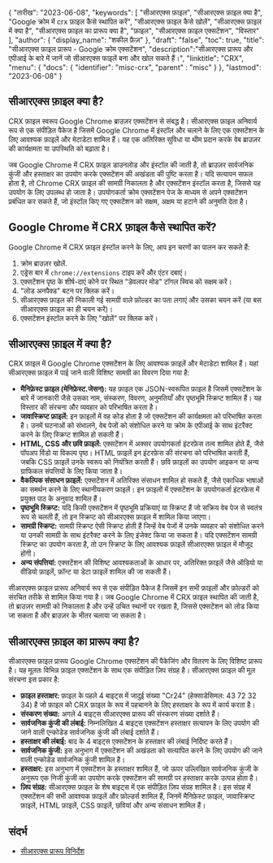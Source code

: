 {
"तारीख": "2023-06-08",
  "keywords": [
"सीआरएक्स फ़ाइल",
"सीआरएक्स फ़ाइल क्या है",
"Google क्रोम में crx फ़ाइल कैसे स्थापित करें",
"सीआरएक्स फ़ाइल कैसे खोलें",
"सीआरएक्स फ़ाइल में क्या है",
"सीआरएक्स फ़ाइल का प्रारूप क्या है",
"फ़ाइल",
"सीआरएक्स फ़ाइल एक्सटेंशन",
"विस्तार"
],
  "author": {
"display_name": "शकील फ़ैज़"
},
"draft": "false",
"toc": true,
"title": "सीआरएक्स फ़ाइल प्रारूप - Google क्रोम एक्सटेंशन",
  "description":"सीआरएक्स प्रारूप और एपीआई के बारे में जानें जो सीआरएक्स फाइलें बना और खोल सकते हैं।",
"linktitle": "CRX",
  "menu": {
    "docs": {
      "identifier": "misc-crx",
"parent" : "misc"
}
},
"lastmod": "2023-06-08"
}

## सीआरएक्स फ़ाइल क्या है?

CRX फ़ाइल स्वरूप Google Chrome ब्राउज़र एक्सटेंशन से संबद्ध है। सीआरएक्स फ़ाइल अनिवार्य रूप से एक संपीड़ित पैकेज है जिसमें Google Chrome में इंस्टॉल और चलाने के लिए एक एक्सटेंशन के लिए आवश्यक फ़ाइलें और मेटाडेटा शामिल हैं। यह एक अतिरिक्त सुविधा या थीम प्रदान करके वेब ब्राउज़र की कार्यक्षमता या उपस्थिति को बढ़ाता है।

जब Google Chrome में CRX फ़ाइल डाउनलोड और इंस्टॉल की जाती है, तो ब्राउज़र सार्वजनिक कुंजी और हस्ताक्षर का उपयोग करके एक्सटेंशन की अखंडता की पुष्टि करता है। यदि सत्यापन सफल होता है, तो Chrome CRX फ़ाइल की सामग्री निकालता है और एक्सटेंशन इंस्टॉल करता है, जिससे यह उपयोग के लिए उपलब्ध हो जाता है। उपयोगकर्ता क्रोम एक्सटेंशन पेज के माध्यम से अपने एक्सटेंशन प्रबंधित कर सकते हैं, जो इंस्टॉल किए गए एक्सटेंशन को सक्षम, अक्षम या हटाने की अनुमति देता है।

## Google Chrome में CRX फ़ाइल कैसे स्थापित करें?

Google Chrome में CRX फ़ाइल इंस्टॉल करने के लिए, आप इन चरणों का पालन कर सकते हैं:

1. क्रोम ब्राउज़र खोलें.
2. एड्रेस बार में `chrome://extensions` टाइप करें और एंटर दबाएं।
3. एक्सटेंशन पृष्ठ के शीर्ष-दाएं कोने पर स्थित "डेवलपर मोड" टॉगल स्विच को सक्षम करें।
4. "लोड अनपैक्ड" बटन पर क्लिक करें।
5. सीआरएक्स फ़ाइल की निकाली गई सामग्री वाले फ़ोल्डर का पता लगाएं और उसका चयन करें (या बस सीआरएक्स फ़ाइल का ही चयन करें)।
6. एक्सटेंशन इंस्टॉल करने के लिए "खोलें" पर क्लिक करें।

## सीआरएक्स फ़ाइल में क्या है?

CRX फ़ाइल में Google Chrome एक्सटेंशन के लिए आवश्यक फ़ाइलें और मेटाडेटा शामिल हैं। यहां सीआरएक्स फ़ाइल में पाई जाने वाली विशिष्ट सामग्री का विवरण दिया गया है:

- **मैनिफ़ेस्ट फ़ाइल (मेनिफ़ेस्ट.जेसन):** यह फ़ाइल एक JSON-स्वरूपित फ़ाइल है जिसमें एक्सटेंशन के बारे में जानकारी जैसे उसका नाम, संस्करण, विवरण, अनुमतियाँ और पृष्ठभूमि स्क्रिप्ट शामिल हैं। यह विस्तार की संरचना और व्यवहार को परिभाषित करता है।
- **जावास्क्रिप्ट फ़ाइलें:** इन फ़ाइलों में वह कोड होता है जो एक्सटेंशन की कार्यक्षमता को परिभाषित करता है। उनमें घटनाओं को संभालने, वेब पेजों को संशोधित करने या क्रोम के एपीआई के साथ इंटरैक्ट करने के लिए स्क्रिप्ट शामिल हो सकती हैं।
- **HTML, CSS और छवि फ़ाइलें:** एक्सटेंशन में अक्सर उपयोगकर्ता इंटरफ़ेस तत्व शामिल होते हैं, जैसे पॉपअप विंडो या विकल्प पृष्ठ। HTML फ़ाइलें इन इंटरफ़ेस की संरचना को परिभाषित करती हैं, जबकि CSS फ़ाइलें उनके स्वरूप को नियंत्रित करती हैं। छवि फ़ाइलों का उपयोग आइकन या अन्य ग्राफिकल संपत्तियों के लिए किया जाता है।
- **वैकल्पिक संसाधन फ़ाइलें:** एक्सटेंशन में अतिरिक्त संसाधन शामिल हो सकते हैं, जैसे एकाधिक भाषाओं का समर्थन करने के लिए स्थानीयकरण फ़ाइलें। इन फ़ाइलों में एक्सटेंशन के उपयोगकर्ता इंटरफ़ेस में प्रयुक्त पाठ के अनुवाद शामिल हैं।
- **पृष्ठभूमि स्क्रिप्ट:** यदि किसी एक्सटेंशन में पृष्ठभूमि प्रक्रियाएं या स्क्रिप्ट हैं जो सक्रिय वेब पेज से स्वतंत्र रूप से चलती हैं, तो इन स्क्रिप्ट को सीआरएक्स फ़ाइल में शामिल किया जाएगा।
- **सामग्री स्क्रिप्ट:** सामग्री स्क्रिप्ट ऐसी स्क्रिप्ट होती हैं जिन्हें वेब पेजों में उनके व्यवहार को संशोधित करने या उनकी सामग्री के साथ इंटरैक्ट करने के लिए इंजेक्ट किया जा सकता है। यदि एक्सटेंशन सामग्री स्क्रिप्ट का उपयोग करता है, तो उन स्क्रिप्ट के लिए आवश्यक फ़ाइलें सीआरएक्स फ़ाइल में मौजूद होंगी।
- **अन्य संपत्तियां:** एक्सटेंशन की विशिष्ट आवश्यकताओं के आधार पर, अतिरिक्त फ़ाइलें जैसे ऑडियो या वीडियो फ़ाइलें, फ़ॉन्ट या डेटा फ़ाइलें शामिल की जा सकती हैं।

सीआरएक्स फ़ाइल प्रारूप अनिवार्य रूप से एक संपीड़ित पैकेज है जिसमें इन सभी फ़ाइलों और फ़ोल्डरों को संरचित तरीके से शामिल किया गया है। जब Google Chrome में CRX फ़ाइल स्थापित की जाती है, तो ब्राउज़र सामग्री को निकालता है और उन्हें उचित स्थानों पर रखता है, जिससे एक्सटेंशन को लोड किया जा सकता है और ब्राउज़र के भीतर चलाया जा सकता है।

## सीआरएक्स फ़ाइल का प्रारूप क्या है?

सीआरएक्स फ़ाइल प्रारूप Google Chrome एक्सटेंशन की पैकेजिंग और वितरण के लिए विशिष्ट प्रारूप है। यह मूलतः विभिन्न फ़ाइल एक्सटेंशन के साथ एक संपीड़ित ज़िप संग्रह है। सीआरएक्स फ़ाइल की मूल संरचना इस प्रकार है:

- **फ़ाइल हस्ताक्षर:** फ़ाइल के पहले 4 बाइट्स में जादुई संख्या "Cr24" (हेक्साडेसिमल: 43 72 32 34) है जो फ़ाइल को CRX फ़ाइल के रूप में पहचानने के लिए हस्ताक्षर के रूप में कार्य करता है।
- **संस्करण संख्या:** अगले 4 बाइट्स सीआरएक्स प्रारूप की संस्करण संख्या दर्शाते हैं।
- **सार्वजनिक कुंजी की लंबाई:** निम्नलिखित 4 बाइट्स एक्सटेंशन हस्ताक्षर सत्यापन के लिए उपयोग की जाने वाली एन्कोडेड सार्वजनिक कुंजी की लंबाई दर्शाते हैं।
- **हस्ताक्षर की लंबाई:** बाद के 4 बाइट्स एक्सटेंशन के हस्ताक्षर की लंबाई निर्दिष्ट करते हैं।
- **सार्वजनिक कुंजी:** इस अनुभाग में एक्सटेंशन की अखंडता को सत्यापित करने के लिए उपयोग की जाने वाली एन्कोडेड सार्वजनिक कुंजी शामिल है।
- **हस्ताक्षर:** इस अनुभाग में एक्सटेंशन के हस्ताक्षर शामिल हैं, जो ऊपर उल्लिखित सार्वजनिक कुंजी के अनुरूप एक निजी कुंजी का उपयोग करके एक्सटेंशन की सामग्री पर हस्ताक्षर करके उत्पन्न होता है।
- **ज़िप संग्रह:** सीआरएक्स फ़ाइल के शेष बाइट्स में एक संपीड़ित ज़िप संग्रह शामिल है। इस संग्रह में एक्सटेंशन की सभी आवश्यक फ़ाइलें और फ़ोल्डर्स शामिल हैं, जिनमें मैनिफ़ेस्ट फ़ाइल, जावास्क्रिप्ट फ़ाइलें, HTML फ़ाइलें, CSS फ़ाइलें, छवियां और अन्य संसाधन शामिल हैं।

## संदर्भ
* [सीआरएक्स प्रारूप विनिर्देश](https://groups.google.com/a/chromium.org/g/chromium-extensions/c/K3YIsNL_Et4)

